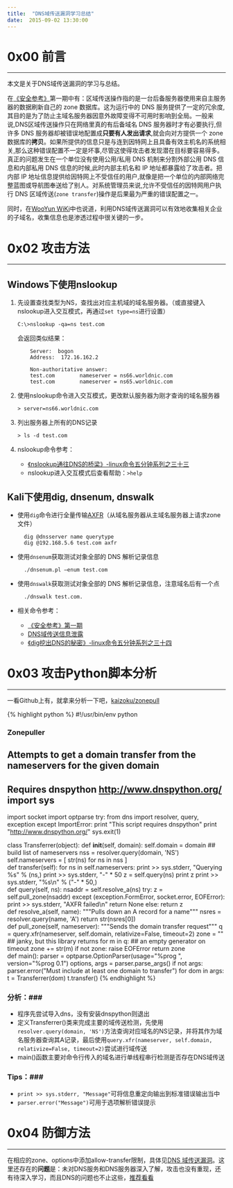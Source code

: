 ```yaml
---
title:  "DNS域传送漏洞学习总结"
date:  2015-09-02 13:30:00
---
```


# 0x00 前言 #

---

本文是关于DNS域传送漏洞的学习与总结。

在[《安全参考》][1]第一期中有：区域传送操作指的是一台后备服务器使用来自主服务器的数据刷新自己的 zone 数据库。这为运行中的 DNS 服务提供了一定的冗余度,其目的是为了防止主域名服务器因意外故障变得不可用时影响到全局。一般来说,DNS区域传送操作只在网络里真的有后备域名 DNS 服务器时才有必要执行,但许多 DNS 服务器却被错误地配置成**只要有人发出请求**,就会向对方提供一个 zone 数据库的**拷贝**。如果所提供的信息只是与连到因特网上且具备有效主机名的系统相关,那么这种错误配置不一定是坏事,尽管这使得攻击者发现潜在目标要容易得多。真正的问题发生在一个单位没有使用公用/私用 DNS 机制来分割外部公用 DNS 信息和内部私用 DNS 信息的时候,此时内部主机名和 IP 地址都暴露给了攻击者。把内部 IP 地址信息提供给因特网上不受信任的用户,就像是把一个单位的内部网络完整蓝图或导航图奉送给了别人。对系统管理员来说,允许不受信任的因特网用户执行 DNS 区域传送(`zone transfer`)操作是后果最为严重的错误配置之一。

同时，在[WooYun WiKi][2]中也说道，利用DNS域传送漏洞可以有效地收集相关企业的子域名，收集信息也是渗透过程中很关键的一步。


# 0x02 攻击方法 #

---

## Windows下使用nslookup ##

1. 先设置查找类型为NS，查找出对应主机域的域名服务器。（或直接键入nslookup进入交互模式，再通过`set type=ns`进行设置）

    `C:\>nslookup -qa=ns test.com`

    会返回类似结果：

           Server:  bogon
           Address:  172.16.162.2           

           Non-authoritative answer:
           test.com        nameserver = ns66.worldnic.com
           test.com        nameserver = ns65.worldnic.com


2. 使用nslookup命令进入交互模式，更改默认服务器为刚才查询的域名服务器

    `> server=ns66.worldnic.com`

3. 列出服务器上所有的DNS记录

    `> ls -d test.com`

4. nslookup命令参考：

    * [《nslookup通往DNS的桥梁》-linux命令五分钟系列之三十三][3]
    * nslookup进入交互模式后查看帮助：`>help`

## Kali下使用dig, dnsenum, dnswalk ##

* 使用`dig`命令进行全量传输[AXFR][4]（从域名服务器从主域名服务器上请求zone文件）
        
        dig @dnsserver name querytype
        dig @192.168.5.6 test.com axfr

* 使用`dnsenum`获取测试对象全部的 DNS 解析记录信息

        ./dnsenum.pl –enum test.com

* 使用`dnswalk`获取测试对象全部的 DNS 解析记录信息，注意域名后有一个点

        ./dnswalk test.com.

* 相关命令参考：

    * [《安全参考》第一期][5]
    * [DNS域传送信息泄露][6]
    * [《dig挖出DNS的秘密》-linux命令五分钟系列之三十四][7]

# 0x03 攻击Python脚本分析  #

---

一看Github上有，就拿来分析一下吧，[kaizoku/zonepull][8]

{% highlight python %}
#!/usr/bin/env python
### Zonepuller
## Attempts to get a domain transfer from the nameservers for the given domain
## Requires dnspython http://www.dnspython.org/    import sys
import socket
import optparse
try:
    from dns import resolver, query, exception
except ImportError:
    print "This script requires dnspython"
    print "http://www.dnspython.org/"
    sys.exit(1)    

class Transferrer(object):
    def __init__(self, domain):
        self.domain = domain
        ## build list of nameservers
        nss = resolver.query(domain, 'NS')
        self.nameservers = [ str(ns) for ns in nss ]    
    def transfer(self):
        for ns in self.nameservers:
            print >> sys.stderr, "Querying %s" % (ns,)
            print >> sys.stderr, "-" * 50
            z = self.query(ns)
            print z
            print >> sys.stderr, "%s\n" % ("-" * 50,)    
    def query(self, ns):
        nsaddr = self.resolve_a(ns)
        try:
            z = self.pull_zone(nsaddr)
        except (exception.FormError, socket.error, EOFError):
            print >> sys.stderr, "AXFR failed\n"
            return None
        else:
            return z    
    def resolve_a(self, name):
        """Pulls down an A record for a name"""
        nsres = resolver.query(name, 'A')
        return str(nsres[0])    
    def pull_zone(self, nameserver):
        """Sends the domain transfer request"""
        q = query.xfr(nameserver, self.domain, relativize=False, timeout=2)
        zone = ""   ## janky, but this library returns
        for m in q: ## an empty generator on timeout
            zone += str(m)
        if not zone:
            raise EOFError
        return zone    
def main():
    parser = optparse.OptionParser(usage="%prog <domain>", version="%prog 0.1")
    options, args = parser.parse_args()
    if not args:
        parser.error("Must include at least one domain to transfer")        for dom in args:
        t = Transferrer(dom)
        t.transfer()
{% endhighlight %}

### 分析：###

* 程序先尝试导入dns，没有安装dnspython则退出
* 定义Transferrer()类来完成主要的域传送检测，先使用`resolver.query(domain, 'NS')`方法查询对应域名的NS记录，并将其作为域名服务器查询其A记录，最后使用`query.xfr(nameserver, self.domain, relativize=False, timeout=2)`尝试进行域传送
* main()函数主要对命令行传入的域名进行单线程串行检测是否存在DNS域传送

### Tips：###

* `print >> sys.stderr, "Message"`可将信息重定向输出到标准错误输出当中
*  `parser.error("Message")`可用于选项解析错误提示

# 0x04 防御方法 #

---

在相应的zone、options中添加allow-transfer限制，具体见[DNS 域传送漏洞][9]。这里还存在的**问题**是：未对DNS服务和DNS服务器深入了解，攻击也没有重现，还有待深入学习，而且DNS的问题也不止这些，[推荐看看][10]


[1]:http://www.hackcto.com/post/2013-01-15/40047740289
[2]:http://wiki.wooyun.org/information:domain
[3]:http://roclinux.cn/?p=2441
[4]:http://www.cnblogs.com/cobbliu/archive/2013/03/24/2979521.html
[5]:http://www.hackcto.com/post/2013-01-15/40047740289
[6]:http://drops.wooyun.org/papers/64
[7]:http://roclinux.cn/?p=2449
[8]:https://github.com/kaizoku/zonepull/blob/master/zonepull/zonepull.py
[9]:http://wiki.wooyun.org/doku.php?id=server:zone-transfer
[10]:http://www.cnblogs.com/cobbliu/archive/2013/03/24/2979521.html